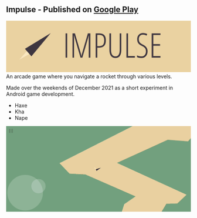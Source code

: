 ## Impulse - Published on [Google Play](https://play.google.com/store/apps/details?id=com.danielblaker.impulse)
![Logo](./resource/logo.png)
An arcade game where you navigate a rocket through various levels.

Made over the weekends of December 2021 as a short experiment in Android game development.

 - Haxe
 - Kha
 - Nape

![Impulse](./resource/phone%202.png)

